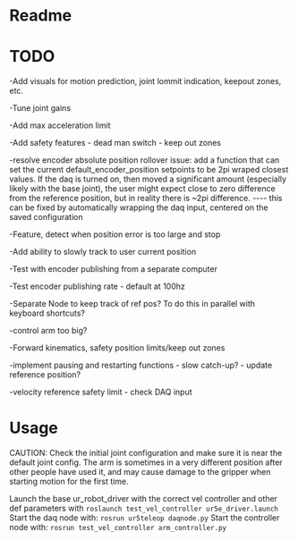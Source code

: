 # Readme

# TODO

-Add visuals for motion prediction, joint lommit indication, keepout zones, etc.

-Tune joint gains

-Add max acceleration limit

-Add safety features - dead man switch - keep out zones

-resolve encoder absolute position rollover issue: add a function that can set the current default_encoder_position setpoints to be 2pi wraped closest values. If the daq is turned on, then moved a significant amount (especially likely with the base joint), the user might expect close to zero difference from the reference position, but in reality there is ~2pi difference. ---- this can be fixed by automatically wrapping the daq input, centered on the saved configuration

-Feature, detect when position error is too large and stop

-Add ability to slowly track to user current position

-Test with encoder publishing from a separate computer

-Test encoder publishing rate - default at 100hz

-Separate Node to keep track of ref pos? To do this in parallel with keyboard shortcuts?

-control arm too big?

-Forward kinematics, safety position limits/keep out zones

-implement pausing and restarting functions - slow catch-up? - update reference position?

-velocity reference safety limit - check DAQ input  

<!-- -Define handling of joint lims inside vel control loop -->

# Usage
CAUTION: Check the initial joint configuration and make sure it is near the default joint config. The arm is sometimes in a very different position after other people have used it, and may cause damage to the gripper when starting motion for the first time.

Launch the base ur_robot_driver with the correct vel controller and other def
parameters with
`roslaunch test_vel_controller ur5e_driver.launch`
Start the daq node with:
`rosrun ur5teleop daqnode.py`
Start the controller node with:
`rosrun test_vel_controller arm_controller.py`
